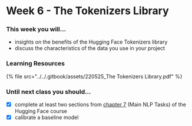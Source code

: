 # Week 6 - The Tokenizers Library

### This week you will...

* insights on the benefits of the Hugging Face Tokenizers library
* discuss the characteristics of the data you use in your project

### Learning Resources

{% file src="../../.gitbook/assets/220525_The Tokenizers Library.pdf" %}

### Until next class you should...

* [x] complete at least two sections from [chapter 7](https://huggingface.co/course/chapter7/1) (Main NLP Tasks) of the Hugging Face course
* [x] calibrate a baseline model

